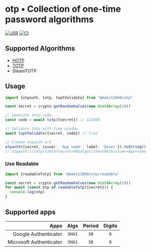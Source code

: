 # otp • Collection of one-time password algorithms

[![JSR][JSR badge]][JSR]
[![CI][CI badge]][CI]

[JSR]: https://jsr.io/@maks11060/otp
[JSR badge]: https://jsr.io/badges/@maks11060/otp
[CI]: https://github.com/MAKS11060/otp/actions/workflows/ci.yml
[CI badge]: https://github.com/maks11060/otp/actions/workflows/ci.yml/badge.svg

## Supported Algorithms
- [HOTP](https://datatracker.ietf.org/doc/html/rfc4226)
- [TOTP](https://datatracker.ietf.org/doc/html/rfc6238)
- SteamTOTP

## Usage
```ts
import {otpauth, totp, toptValidate} from "@maks11060/otp"

const secret = crypto.getRandomValues(new Uint8Array(20))

// Generate totp code
const code = await totp({secret}) // 123456

// Validate totp with time window
await toptValidate({secret, code}) // true

// Create otpauth uri
otpauth({secret, issuer: 'App name', label: '@user'}).toString()
// otpauth://totp/lable?secret=00&algorithm=SHA1&issuer=App+name
```

### Use Readable
```ts
import {readableTotp} from '@maks11060/otp/readable'

const secret = crypto.getRandomValues(new Uint8Array(20))
for await (const otp of readableTotp({secret})) {
  console.log(otp)
}
```

## Supported apps
|                    Apps |  Algs  | Period | Digits |
| ----------------------: | :----: | :----: | :----: |
|    Google Authenticator | `SHA1` |  `30`  |  `6`   |
| Microsoft Authenticator | `SHA1` |  `30`  |  `6`   |
